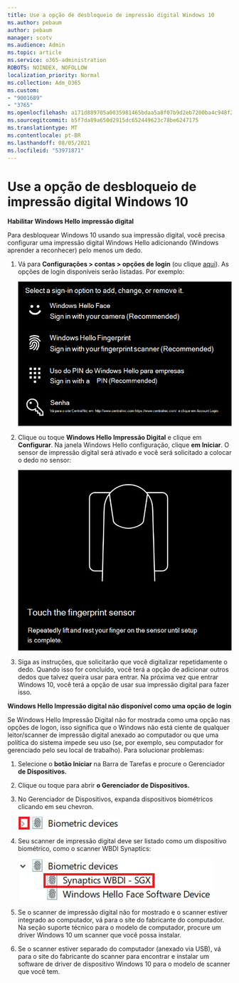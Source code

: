 ```yaml
---
title: Use a opção de desbloqueio de impressão digital Windows 10
ms.author: pebaum
author: pebaum
manager: scotv
ms.audience: Admin
ms.topic: article
ms.service: o365-administration
ROBOTS: NOINDEX, NOFOLLOW
localization_priority: Normal
ms.collection: Adm_O365
ms.custom:
- "9001689"
- "3765"
ms.openlocfilehash: a171d889705a0035981465bdaa5a8f07b9d2eb7200ba4c948f2aaccbf2cc0a21
ms.sourcegitcommit: b5f7da89a650d2915dc652449623c78be6247175
ms.translationtype: MT
ms.contentlocale: pt-BR
ms.lasthandoff: 08/05/2021
ms.locfileid: "53971871"
---
```

# <a name="use-fingerprint-unlock-option-in-windows-10"></a>Use a opção de desbloqueio de impressão digital Windows 10

**Habilitar Windows Hello impressão digital**

Para desbloquear Windows 10 usando sua impressão digital, você precisa configurar uma impressão digital Windows Hello adicionando (Windows aprender a reconhecer) pelo menos um dedo. 

1. Vá para **Configurações > contas > opções de login** (ou clique [aqui](ms-settings:signinoptions?activationSource=GetHelp)). As opções de login disponíveis serão listadas. Por exemplo:

    ![Opções de login.](media/sign-in-options.png)

2. Clique ou toque **Windows Hello Impressão Digital** e clique em **Configurar**. Na janela Windows Hello configuração, clique **em Iniciar**. O sensor de impressão digital será ativado e você será solicitado a colocar o dedo no sensor:

   ![Sensor de impressão digital.](media/fingerprint-sensor.png)

3. Siga as instruções, que solicitarão que você digitalizar repetidamente o dedo. Quando isso for concluído, você terá a opção de adicionar outros dedos que talvez queira usar para entrar. Na próxima vez que entrar Windows 10, você terá a opção de usar sua impressão digital para fazer isso.

**Windows Hello Impressão digital não disponível como uma opção de login**

Se Windows Hello Impressão Digital não for mostrada como uma opção nas opções de logon, isso significa que o Windows não está ciente de qualquer leitor/scanner de impressão digital anexado ao computador ou que uma política do sistema impede seu uso (se, por exemplo, seu computador for gerenciado pelo seu local de trabalho). Para solucionar problemas: 

1. Selecione o **botão Iniciar** na Barra de Tarefas e procure o Gerenciador **de Dispositivos.**

2. Clique ou toque para abrir **o Gerenciador de Dispositivos.**

3. No Gerenciador de Dispositivos, expanda dispositivos biométricos clicando em seu chevron.

   ![Dispositivos biométricos.](media/biometric-devices.png)

4. Seu scanner de impressão digital deve ser listado como um dispositivo biométrico, como o scanner WBDI Synaptics:

   ![Dispositivos biométricos.](media/biometric-devices-expanded.png)

5. Se o scanner de impressão digital não for mostrado e o scanner estiver integrado ao computador, vá para o site do fabricante do computador. Na seção suporte técnico para o modelo de computador, procure um driver Windows 10 um scanner que você possa instalar.

6. Se o scanner estiver separado do computador (anexado via USB), vá para o site do fabricante do scanner para encontrar e instalar um software de driver de dispositivo Windows 10 para o modelo de scanner que você tem.
